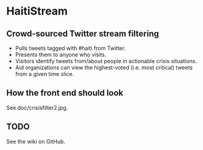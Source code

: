 # HaitiStream

## Crowd-sourced Twitter stream filtering

* Pulls tweets tagged with #haiti from Twitter.
* Presents them to anyone who visits.
* Visitors identify tweets from/about people in actionable crisis situations.
* Aid organizations can view the highest-voted (i.e. most critical) tweets from a given time slice.

## How the front end should look

See doc/crisisfilter2.jpg.

## TODO

See the wiki on GitHub.
